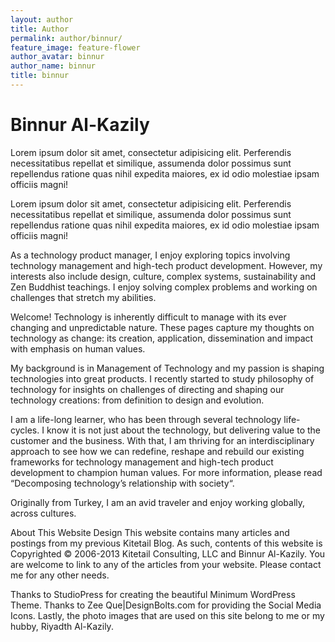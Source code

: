 ```yaml
---
layout: author
title: Author
permalink: author/binnur/
feature_image: feature-flower
author_avatar: binnur
author_name: binnur
title: binnur
---
```


# Binnur Al-Kazily

Lorem ipsum dolor sit amet, consectetur adipisicing elit. Perferendis necessitatibus repellat et similique, assumenda dolor possimus sunt repellendus ratione quas nihil expedita maiores, ex id odio molestiae ipsam officiis magni!

Lorem ipsum dolor sit amet, consectetur adipisicing elit. Perferendis necessitatibus repellat et similique, assumenda dolor possimus sunt repellendus ratione quas nihil expedita maiores, ex id odio molestiae ipsam officiis magni!

As a technology product manager, I enjoy exploring topics involving technology
management and high-tech product development. However, my interests also include
design, culture, complex systems, sustainability and Zen Buddhist teachings. I
enjoy solving complex problems and working on challenges that stretch my
abilities.

Welcome!
Technology is inherently difficult to manage with its ever changing and unpredictable nature. These pages capture my thoughts on technology as change: its creation, application, dissemination and impact with emphasis on human values.

My background is in Management of Technology and my passion is shaping
technologies into great products. I recently started to study philosophy of
technology for insights on challenges of directing and shaping our technology
creations: from definition to design and evolution.

I am a life-long learner, who has been through several technology life-cycles. I know it is not just about the technology, but delivering value to the customer and the business. With that, I am thriving for an interdisciplinary approach to see how we can redefine, reshape and rebuild our existing frameworks for technology management and high-tech product development to champion human values. For more information, please read “Decomposing technology’s relationship with society“.

Originally from Turkey, I am an avid traveler and enjoy working globally, across cultures.

About This Website Design
This website contains many articles and postings from my previous Kitetail Blog. As such, contents of this website is Copyrighted © 2006-2013 Kitetail Consulting, LLC and Binnur Al-Kazily. You are welcome to link to any of the articles from your website. Please contact me for any other needs.

Thanks to StudioPress for creating the beautiful Minimum WordPress Theme.
Thanks to Zee Que|DesignBolts.com for providing the Social Media Icons.
Lastly, the photo images that are used on this site belong to me or my hubby, Riyadth Al-Kazily.
